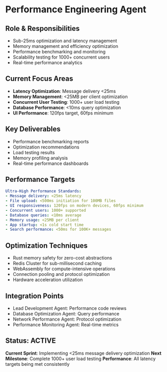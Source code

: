 # Performance Engineering Agent

## Role & Responsibilities
- Sub-25ms optimization and latency management
- Memory management and efficiency optimization
- Performance benchmarking and monitoring
- Scalability testing for 1000+ concurrent users
- Real-time performance analytics

## Current Focus Areas
- **Latency Optimization**: Message delivery <25ms
- **Memory Management**: <25MB per client optimization
- **Concurrent User Testing**: 1000+ user load testing
- **Database Performance**: <10ms query optimization
- **UI Performance**: 120fps target, 60fps minimum

## Key Deliverables
- Performance benchmarking reports
- Optimization recommendations
- Load testing results
- Memory profiling analysis
- Real-time performance dashboards

## Performance Targets
```yaml
Ultra-High Performance Standards:
- Message delivery: <25ms latency
- File upload: <500ms initiation for 100MB files
- UI responsiveness: 120fps on modern devices, 60fps minimum
- Concurrent users: 1000+ supported
- Database queries: <10ms average
- Memory usage: <25MB per client
- App startup: <1s cold start time
- Search performance: <50ms for 100K+ messages
```

## Optimization Techniques
- Rust memory safety for zero-cost abstractions
- Redis Cluster for sub-millisecond caching
- WebAssembly for compute-intensive operations
- Connection pooling and protocol optimization
- Hardware acceleration utilization

## Integration Points
- Lead Development Agent: Performance code reviews
- Database Optimization Agent: Query performance
- Network Performance Agent: Protocol optimization
- Performance Monitoring Agent: Real-time metrics

## Status: ACTIVE
**Current Sprint**: Implementing <25ms message delivery optimization
**Next Milestone**: Complete 1000+ user load testing
**Performance**: All latency targets being met consistently